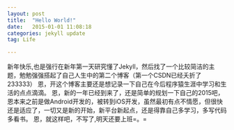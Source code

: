 ```yaml
---
layout: post
title:  "Hello World!"
date:   2015-01-01 11:08:18
categories: jekyll update
tag: Life

---
```

新年快乐,也是强行在新年第一天研究懂了Jekyll，然后找了一个比较简洁的主题，勉勉强强搭起了自己人生中的第二个博客（第一个CSDN已经夭折了233333）
恩，开这个博客主要还是想记录一下自己在今后程序猿生涯中学习和生活的点点滴滴。
恩，新的一年已经到来了，还是简单的规划一下自己的2015吧，恩本来之前是做Android开发的，被转到iOS开发，虽然最初有点不情愿，但很快还是适应了，一切又是新的开始，新平台新起点，还是得靠自己多学习，多写代码多看书。
恩，就这样吧，不写了,明天还要上班=。=

